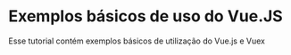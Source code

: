 # Exemplos básicos de uso do Vue.JS

Esse tutorial contém exemplos básicos de utilização do Vue.js e Vuex


